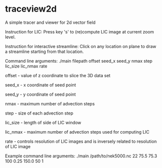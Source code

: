 # traceview2d
A simple tracer and viewer for 2d vector field

Instruction for LIC: Press key 's' to (re)compute LIC image at current zoom level.

Instruction for interactive streamline: Click on any location on plane to draw a streamline starting from that location.


Command line arguments:
./main filepath offset seed_x seed_y nmax step lic_size lic_nmax rate

offset - value of z coordinate to slice the 3D data set

seed_x - x coordinate of seed point

seed_y - y coordinate of seed point

nmax - maximum number of advection steps

step - size of each advection step

lic_size - length of side of LIC window

lic_nmax - maximum number of advection steps used for computing LIC

rate - controls resolution of LIC images and is inversely related to resolution of LIC image


Example command line arguments:
./main /path/to/nek5000.nc 22 75.5 75.3 100 0.25 150.0 50 1